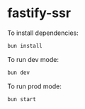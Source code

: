 # fastify-ssr

To install dependencies:

```bash
bun install
```

To run dev mode:

```bash
bun dev
```

To run prod mode:

```bash
bun start
```
